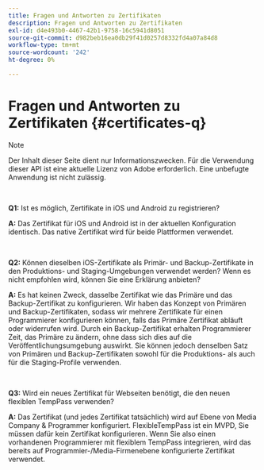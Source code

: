 ```yaml
---
title: Fragen und Antworten zu Zertifikaten
description: Fragen und Antworten zu Zertifikaten
exl-id: d4e493b0-4467-42b1-9758-16c5941d8051
source-git-commit: d982beb16ea0db29f41d0257d8332fd4a07a84d8
workflow-type: tm+mt
source-wordcount: '242'
ht-degree: 0%

---
```


# Fragen und Antworten zu Zertifikaten {#certificates-q}

>[!NOTE]
>
>Der Inhalt dieser Seite dient nur Informationszwecken. Für die Verwendung dieser API ist eine aktuelle Lizenz von Adobe erforderlich. Eine unbefugte Anwendung ist nicht zulässig.

</br>

**Q1:** Ist es möglich, Zertifikate in iOS und Android zu registrieren?

**A:** Das Zertifikat für iOS und Android ist in der aktuellen Konfiguration identisch. Das native Zertifikat wird für beide Plattformen verwendet.

</br>

**Q2:** Können dieselben iOS-Zertifikate als Primär- und Backup-Zertifikate in den Produktions- und Staging-Umgebungen verwendet werden? Wenn es nicht empfohlen wird, können Sie eine Erklärung anbieten?

**A:** Es hat keinen Zweck, dasselbe Zertifikat wie das Primäre und das Backup-Zertifikat zu konfigurieren. Wir haben das Konzept von Primären und Backup-Zertifikaten, sodass wir mehrere Zertifikate für einen Programmierer konfigurieren können, falls das Primäre Zertifikat abläuft oder widerrufen wird. Durch ein Backup-Zertifikat erhalten Programmierer Zeit, das Primäre zu ändern, ohne dass sich dies auf die Veröffentlichungsumgebung auswirkt. Sie können jedoch denselben Satz von Primären und Backup-Zertifikaten sowohl für die Produktions- als auch für die Staging-Profile verwenden.

</br>

**Q3:** Wird ein neues Zertifikat für Webseiten benötigt, die den neuen flexiblen TempPass verwenden?

**A:** Das Zertifikat (und jedes Zertifikat tatsächlich) wird auf Ebene von Media Company &amp; Programmer konfiguriert. FlexibleTempPass ist ein MVPD, Sie müssen dafür kein Zertifikat konfigurieren. Wenn Sie also einen vorhandenen Programmierer mit flexiblem TempPass integrieren, wird das bereits auf Programmier-/Media-Firmenebene konfigurierte Zertifikat verwendet.
